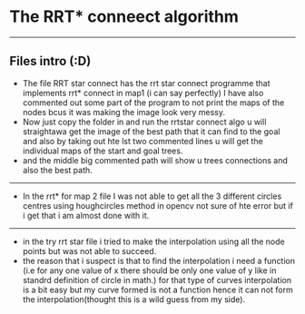 # The RRT* conneect algorithm

---

## Files intro (:D)
 - The file RRT star connect has the rrt star connect programme that implements rrt* connect in map1 (i can say perfectly) I have also commented out some part of the program to not print the maps of the nodes bcus it was making the image look very messy.
 - Now just copy the folder in and run the rrtstar connect algo u will straightawa get the image of the best path that it can find to the goal and also by taking out hte lst two commented lines u will get the individual maps of the start and goal trees.
 - and the middle big commented path will show u trees connections and also the best path.
 
 ---
 
 - In the rrt* for map 2 file I was not able to get all the 3 different circles centres using houghcircles method in opencv not sure of hte error but if i get that i am almost done with it.
 
 ---

 - in the try rrt star file i tried to make the interpolation using all the node points but was not able to succeed.
 - the reason that i suspect is that to find the interpolation i need a function (i.e for any one value of x there should be only one value of y like in standrd definition of circle in math.) for that type of curves interpolation is a bit easy but my curve formed is not a function hence it can not form the interpolation(thought this is a wild guess from my side).